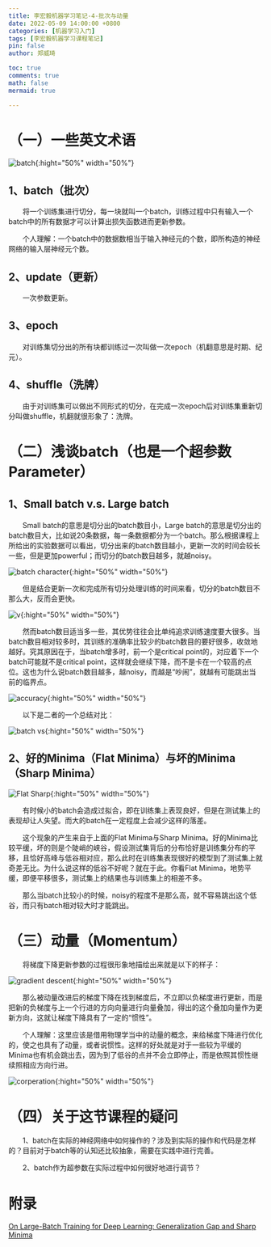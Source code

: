 ```yaml
---
title: 李宏毅机器学习笔记-4-批次与动量
date: 2022-05-09 14:00:00 +0800
categories: [机器学习入门]
tags: [李宏毅机器学习课程笔记]
pin: false
author: 郑威琦

toc: true
comments: true
math: false
mermaid: true

---
```


# （一）一些英文术语

![batch](/assets/blog_res/2022-05-10-Tuesday.assets/batch.png){:hight="50%" width="50%"}

## 1、batch（批次）

&emsp;&emsp;将一个训练集进行切分，每一块就叫一个batch，训练过程中只有输入一个batch中的所有数据才可以计算出损失函数进而更新参数。

&emsp;&emsp;个人理解：一个batch中的数据数相当于输入神经元的个数，即所构造的神经网络的输入层神经元个数。

## 2、update（更新）

&emsp;&emsp;一次参数更新。

## 3、epoch

&emsp;&emsp;对训练集切分出的所有块都训练过一次叫做一次epoch（机翻意思是时期、纪元）。

## 4、shuffle（洗牌）

&emsp;&emsp;由于对训练集可以做出不同形式的切分，在完成一次epoch后对训练集重新切分叫做shuffle，机翻就很形象了：洗牌。

# （二）浅谈batch（也是一个超参数Parameter）

## 1、Small batch v.s. Large batch

&emsp;&emsp;Small batch的意思是切分出的batch数目小，Large batch的意思是切分出的batch数目大，比如说20条数据，每一条数据都分为一个batch。那么根据课程上所给出的实验数据可以看出，切分出来的batch数目越小，更新一次的时间会较长一些，但是更加powerful；而切分的batch数目越多，就越noisy。

![batch character](/assets/blog_res/2022-05-10-Tuesday.assets/batch%20character.png){:hight="50%" width="50%"}

&emsp;&emsp;但是结合更新一次和完成所有切分处理训练的时间来看，切分的batch数目不那么大，反而会更快。

![v](/assets/blog_res/2022-05-10-Tuesday.assets/v.png){:hight="50%" width="50%"}

&emsp;&emsp;然而batch数目适当多一些，其优势往往会比单纯追求训练速度要大很多。当batch数目相对较多时，其训练的准确率比较少的batch数目的要好很多，收敛地越好。究其原因在于，当batch增多时，前一个是critical point的，对应着下一个batch可能就不是critical point，这样就会继续下降，而不是卡在一个较高的点位。这也为什么说batch数目越多，越noisy，而越是“吵闹”，就越有可能跳出当前的临界点。

![accuracy](/assets/blog_res/2022-05-10-Tuesday.assets/accuracy.png){:hight="50%" width="50%"}

&emsp;&emsp;以下是二者的一个总结对比：

![batch vs](/assets/blog_res/2022-05-10-Tuesday.assets/batch%20vs.png){:hight="50%" width="50%"}

## 2、好的Minima（Flat Minima）与坏的Minima（Sharp Minima）

![Flat Sharp](/assets/blog_res/2022-05-10-Tuesday.assets/Flat%20Sharp.png){:hight="50%" width="50%"}

&emsp;&emsp;有时候小的batch会造成过拟合，即在训练集上表现良好，但是在测试集上的表现却让人失望。而大的batch在一定程度上会减少这样的落差。  

&emsp;&emsp;这个现象的产生来自于上面的Flat Minima与Sharp Minima。好的Minima比较平缓，坏的则是个陡峭的峡谷，假设测试集背后的分布恰好是训练集分布的平移，且恰好高峰与低谷相对应，那么此时在训练集表现很好的模型到了测试集上就奇差无比。为什么说这样的低谷不好呢？就在于此。你看Flat Minima，地势平缓，即便平移很多，测试集上的结果也与训练集上的相差不多。  

&emsp;&emsp;那么当batch比较小的时候，noisy的程度不是那么高，就不容易跳出这个低谷，而只有batch相对较大时才能跳出。

# （三）动量（Momentum）

&emsp;&emsp;将梯度下降更新参数的过程很形象地描绘出来就是以下的样子：

![gradient descent](/assets/blog_res/2022-05-10-Tuesday.assets/gradient%20descent.png){:hight="50%" width="50%"}

&emsp;&emsp;那么被动量改进后的梯度下降在找到梯度后，不立即以负梯度进行更新，而是把新的负梯度与上一个行进的方向向量进行向量叠加，得出的这个叠加向量作为更新方向，这就让梯度下降具有了一定的“惯性”。

&emsp;&emsp;个人理解：这里应该是借用物理学当中的动量的概念，来给梯度下降进行优化的，使之也具有了动量，或者说惯性。这样的好处就是对于一些较为平缓的Minima也有机会跳出去，因为到了低谷的点并不会立即停止，而是依照其惯性继续照相应方向行进。

![corperation](/assets/blog_res/2022-05-10-Tuesday.assets/corperation.png){:hight="50%" width="50%"}

# （四）关于这节课程的疑问

&emsp;&emsp;1、batch在实际的神经网络中如何操作的？涉及到实际的操作和代码是怎样的？目前对于batch等的认知还比较抽象，需要在实践中进行完善。

&emsp;&emsp;2、batch作为超参数在实际过程中如何很好地进行调节？

# 附录

[On Large-Batch Training for Deep Learning: Generalization Gap and Sharp Minima](https://arxiv.org/abs/1609.04836)